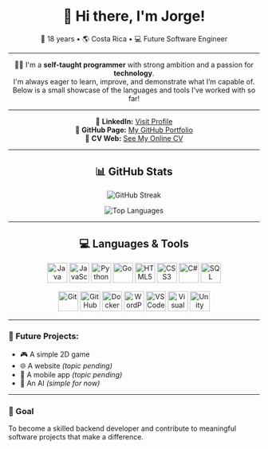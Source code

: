 <h1 align="center">👋 Hi there, I'm Jorge!</h1>

<p align="center">
  🎂 18 years • 🌎 Costa Rica • 💻 Future Software Engineer
</p>

---

<p align="center">
  👨‍💻 I'm a <strong>self-taught programmer</strong> with strong ambition and a passion for <strong>technology</strong>.<br>
  I'm always eager to learn, improve, and demonstrate what I’m capable of.<br>
  Below is a small showcase of the languages and tools I’ve worked with so far!
</p>

---

<p align="center">
  🔗 <strong>LinkedIn:</strong> <a href="https://www.linkedin.com/public-profile/settings?lipi=urn%3Ali%3Apage%3Ad_flagship3_profile_self_edit_contact-info%3BwhiRv7a9TUWkCTGVdklmkg%3D%3D">Visit Profile</a><br>
  🧾 <strong>GitHub Page:</strong> <a href="https://github.com/jorge277283828292">My GitHub Portfolio</a><br>
  📄 <strong>CV Web:</strong> <a href="https://jorge277283828292.github.io/cv-web/">See My Online CV</a>
</p>

---

<h2 align="center">📊 GitHub Stats</h2>

<p align="center">
  <img src="https://github-readme-streak-stats.herokuapp.com?user=jorge277283828292&theme=cyberpunk&hide_border=true&border_radius=10&date_format=M%20j%5B%2C%20Y%5D" alt="GitHub Streak" />
</p>

<p align="center">
  <img src="https://github-readme-stats.vercel.app/api/top-langs/?username=jorge277283828292&layout=compact&theme=radical&cache_seconds=1" alt="Top Languages" />
</p>

---

<h2 align="center">💻 Languages & Tools</h2>

<p align="center">
  <!-- Lenguajes -->
  <img src="https://cdn.jsdelivr.net/gh/devicons/devicon/icons/java/java-original.svg" height="40" alt="Java"/>
  <img src="https://cdn.jsdelivr.net/gh/devicons/devicon/icons/javascript/javascript-original.svg" height="40" alt="JavaScript"/>
  <img src="https://cdn.jsdelivr.net/gh/devicons/devicon/icons/python/python-original.svg" height="40" alt="Python"/>
  <img src="https://cdn.jsdelivr.net/gh/devicons/devicon/icons/go/go-original.svg" height="40" alt="Go"/>
  <img src="https://cdn.jsdelivr.net/gh/devicons/devicon/icons/html5/html5-original.svg" height="40" alt="HTML5"/>
  <img src="https://cdn.jsdelivr.net/gh/devicons/devicon/icons/css3/css3-original.svg" height="40" alt="CSS3"/>
  <img src="https://cdn.jsdelivr.net/gh/devicons/devicon/icons/csharp/csharp-original.svg" height="40" alt="C#"/>
  <img src="https://cdn.jsdelivr.net/gh/devicons/devicon/icons/mysql/mysql-original.svg" height="40" alt="SQL"/>
  
<p align="center">
  <!-- Herramientas -->
  <img src="https://cdn.jsdelivr.net/gh/devicons/devicon/icons/git/git-original.svg" height="40" alt="Git"/>
  <img src="https://cdn.jsdelivr.net/gh/devicons/devicon/icons/github/github-original.svg" height="40" alt="GitHub"/>
  <img src="https://cdn.jsdelivr.net/gh/devicons/devicon/icons/docker/docker-original.svg" height="40" alt="Docker"/>
  <img src="https://cdn.jsdelivr.net/gh/devicons/devicon/icons/wordpress/wordpress-plain.svg" height="40" alt="WordPress"/>
  <img src="https://cdn.jsdelivr.net/gh/devicons/devicon/icons/vscode/vscode-original.svg" height="40" alt="VS Code"/>
  <img src="https://cdn.jsdelivr.net/gh/devicons/devicon/icons/visualstudio/visualstudio-plain.svg" height="40" alt="Visual Studio"/>
  <img src="https://cdn.jsdelivr.net/gh/devicons/devicon/icons/unity/unity-original.svg" height="40" alt="Unity"/>
</p>

---

### 🚀 Future Projects:
- 🎮 A simple 2D game  
- 🌐 A website *(topic pending)*  
- 📱 A mobile app *(topic pending)*  
- 🤖 An AI *(simple for now)*

---

### 🎯 Goal
To become a skilled backend developer and contribute to meaningful software projects that make a difference.
